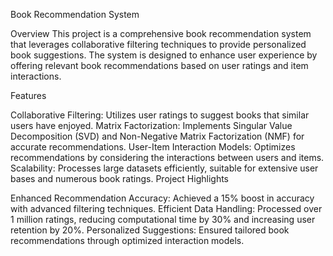 Book Recommendation System

Overview
This project is a comprehensive book recommendation system that leverages collaborative filtering techniques to provide personalized book suggestions. The system is designed to enhance user experience by offering relevant book recommendations based on user ratings and item interactions.

Features

Collaborative Filtering: Utilizes user ratings to suggest books that similar users have enjoyed.
Matrix Factorization: Implements Singular Value Decomposition (SVD) and Non-Negative Matrix Factorization (NMF) for accurate recommendations.
User-Item Interaction Models: Optimizes recommendations by considering the interactions between users and items.
Scalability: Processes large datasets efficiently, suitable for extensive user bases and numerous book ratings.
Project Highlights

Enhanced Recommendation Accuracy: Achieved a 15% boost in accuracy with advanced filtering techniques.
Efficient Data Handling: Processed over 1 million ratings, reducing computational time by 30% and increasing user retention by 20%.
Personalized Suggestions: Ensured tailored book recommendations through optimized interaction models.
